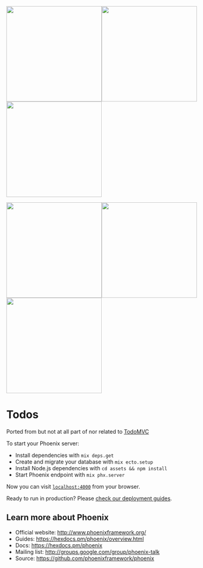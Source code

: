 <img src="https://raw.githubusercontent.com/smeade/phoenix_todomvc/master/priv/docs/todos1.png" width="250" /><img src="https://raw.githubusercontent.com/smeade/phoenix_todomvc/master/priv/docs/todos4.png" width="250" /><img src="https://raw.githubusercontent.com/smeade/phoenix_todomvc/master/priv/docs/todos5.png" width="250" />

<img src="https://raw.githubusercontent.com/smeade/phoenix_todomvc/master/priv/docs/todos11.png" width="250" /><img src="https://raw.githubusercontent.com/smeade/phoenix_todomvc/master/priv/docs/todos9.png" width="250" /><img src="https://raw.githubusercontent.com/smeade/phoenix_todomvc/master/priv/docs/todos8.png" width="250" />

# Todos

Ported from but not at all part of nor related to <a href="http://todomvc.com">TodoMVC</a>

To start your Phoenix server:

  * Install dependencies with `mix deps.get`
  * Create and migrate your database with `mix ecto.setup`
  * Install Node.js dependencies with `cd assets && npm install`
  * Start Phoenix endpoint with `mix phx.server`

Now you can visit [`localhost:4000`](http://localhost:4000) from your browser.

Ready to run in production? Please [check our deployment guides](https://hexdocs.pm/phoenix/deployment.html).

## Learn more about Phoenix

  * Official website: http://www.phoenixframework.org/
  * Guides: https://hexdocs.pm/phoenix/overview.html
  * Docs: https://hexdocs.pm/phoenix
  * Mailing list: http://groups.google.com/group/phoenix-talk
  * Source: https://github.com/phoenixframework/phoenix

